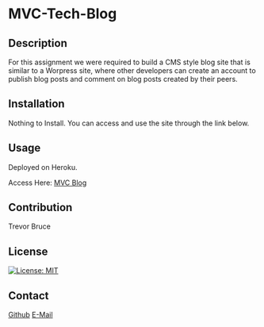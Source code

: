 # MVC-Tech-Blog

## Description

For this assignment we were required to build a CMS style blog site that is similar to a Worpress site, where other developers can create an account to publish blog posts and comment on blog posts created by their peers. 

## Installation

Nothing to Install. You can access and use the site through the link below. 

## Usage

Deployed on Heroku.

Access Here: <a href=#>MVC Blog</a>

## Contribution

Trevor  Bruce

## License

[![License: MIT](https://img.shields.io/badge/License-MIT-yellow.svg)](https://opensource.org/licenses/MIT)

## Contact

<a href="https://github.com/">Github</a>
<a href="mailto:tbnyk03@gmail.com">E-Mail</a>